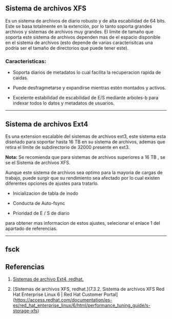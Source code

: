 ## Sistema de archivos XFS

Es un sistema de archivos de diario robusto y de alta escabilidad de 64 bits. Este se basa totalmente en la extención, por lo tanto soporta grandes archivos y sistemas de archivos muy grandes. El limite de tamaño que soporta este sistema de archivos dependen mas de el espacio disponible en el sistema de archivos (esto depende de varias caracterisitcas  una podria ser el tamaño de directorios que puede tener este).

### Caracteristicas:

+ Soporta diarios de metadatos lo cual facilita la recuperacion rapida de caidas.

+ Puede desfragmetarse y expandirse mientras estén montados y activos.

+ Excelente estabilidad de escabilidad de E/S mediante arboles-b para indexar todos lo datos y metadatos de usuarios.

---

## Sistema de archivos Ext4

Es una extension escalable del sistemas de archivos ext3, este sistema esta diseñado para soportar hasta 16 TB en su sistema de archivos, ademas que retira el límite de subdirectorio de 32000 presente en ext3.

**Nota:** Se recomienda que para sistemas de archivos superiores a 16  TB , se se el Sistema de archivos XFS.

Aunque este sistema de archivos sea optimo para la mayoria de cargas de trabajo,    puede surgir que su rendimiento sea afectado por lo cual existen diferentes opciones de ajustes para tratarlo.

+ Inicializacion de tabla de inodo

+ Conducta de Auto-fsync

+ Prioridad de E / S de diario

para obtener mas informacion de estos ajustes, selecionar el enlace 1 del apartado de referencias.

---

## fsck



## Referencias

1. [Sistemas de archivo Ext4, redhat.](https://access.redhat.com/documentation/es-es/red_hat_enterprise_linux/6/html/performance_tuning_guide/s-storage-fs)

2. [Sistemas de archivos XFS, redhat.](7.3.2. Sistema de archivos XFS Red Hat Enterprise Linux 6 | Red Hat Customer Portal](https://access.redhat.com/documentation/es-es/red_hat_enterprise_linux/6/html/performance_tuning_guide/s-storage-xfs)


